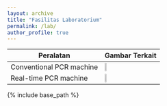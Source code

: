 ```yaml
---
layout: archive
title: "Fasilitas Laboratorium"
permalink: /lab/
author_profile: true
---
```


| Peralatan | Gambar Terkait |
| --------- | -------------- |
| Conventional PCR machine | <img src = "https://elsatur.brin.go.id/public/uploads/layanan_file/5587/gambar_layanan_8863.jpg" width = "15%"> |
| Real-time PCR machine | <img src = "https://elsatur.brin.go.id/public/uploads/layanan_file/5588/gambar_layanan_8865.jpg" width = "15%"> |

{% include base_path %}


